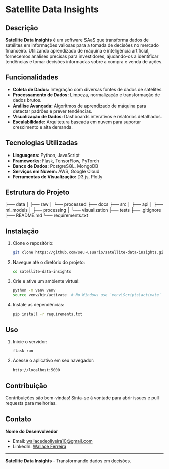 # Satellite Data Insights

## Descrição
**Satellite Data Insights** é um software SAaS que transforma dados de satélites em informações valiosas para a tomada de decisões no mercado financeiro. Utilizando aprendizado de máquina e inteligência artificial, fornecemos análises precisas para investidores, ajudando-os a identificar tendências e tomar decisões informadas sobre a compra e venda de ações.

## Funcionalidades
- **Coleta de Dados:** Integração com diversas fontes de dados de satélites.
- **Processamento de Dados:** Limpeza, normalização e transformação de dados brutos.
- **Análise Avançada:** Algoritmos de aprendizado de máquina para detectar padrões e prever tendências.
- **Visualização de Dados:** Dashboards interativos e relatórios detalhados.
- **Escalabilidade:** Arquitetura baseada em nuvem para suportar crescimento e alta demanda.

## Tecnologias Utilizadas
- **Linguagens:** Python, JavaScript
- **Frameworks:** Flask, TensorFlow, PyTorch
- **Banco de Dados:** PostgreSQL, MongoDB
- **Serviços em Nuvem:** AWS, Google Cloud
- **Ferramentas de Visualização:** D3.js, Plotly

## Estrutura do Projeto
├── data
│ ├── raw
│ └── processed
├── docs
├── src
│ ├── api
│ ├── ml_models
│ ├── processing
│ └── visualization
├── tests
├── .gitignore
├── README.md
└── requirements.txt

## Instalação
1. Clone o repositório:
    ```sh
    git clone https://github.com/seu-usuario/satellite-data-insights.git
    ```
2. Navegue até o diretório do projeto:
    ```sh
    cd satellite-data-insights
    ```
3. Crie e ative um ambiente virtual:
    ```sh
    python -m venv venv
    source venv/bin/activate  # No Windows use `venv\Scripts\activate`
    ```
4. Instale as dependências:
    ```sh
    pip install -r requirements.txt
    ```

## Uso
1. Inicie o servidor:
    ```sh
    flask run
    ```
2. Acesse o aplicativo em seu navegador:
    ```sh
    http://localhost:5000
    ```

## Contribuição
Contribuições são bem-vindas! Sinta-se à vontade para abrir issues e pull requests para melhorias.

## Contato
**Nome do Desenvolvedor**
- Email: wallacedeoliveira10@gmail.com
- LinkedIn: [Wallace Ferreira](https://www.linkedin.com/in/itsmewall)

---

**Satellite Data Insights** - Transformando dados em decisões.